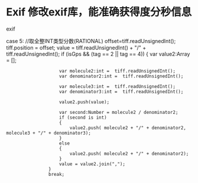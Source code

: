 Exif  修改exif库，能准确获得度分秒信息
====

exif



case 5: //取全整INT类型分数(RATIONAL)
					offset=tiff.readUnsignedInt();
					tiff.position = offset;
					value = tiff.readUnsignedInt() + "/" + tiff.readUnsignedInt();
					if (isGps && (tag == 2 || tag == 4))
					{
						var value2:Array = [];
						
						var molecule2:int =  tiff.readUnsignedInt();
						var denominator2:int =  tiff.readUnsignedInt();
						
						var molecule3:int =  tiff.readUnsignedInt();
						var denominator3:int =  tiff.readUnsignedInt();
						
						value2.push(value);
						
						var second:Number = molecule2 / denominator2;
						if (second is int)
						{
							value2.push( molecule2 + "/" + denominator2, molecule3 + "/" + denominator3);
						}
						else
						{
							value2.push( molecule2 + "/" + denominator2);
						}
						value = value2.join(",");
					}
					break;
